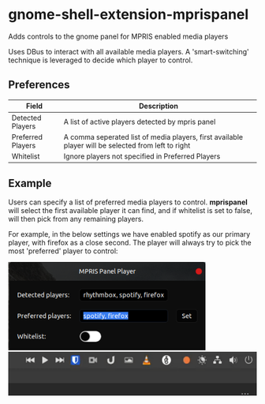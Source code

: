 # gnome-shell-extension-mprispanel

Adds controls to the gnome panel for MPRIS enabled media players

Uses DBus to interact with all available media players. A 'smart-switching' technique is leveraged to decide which player to control.

## Preferences

| Field              | Description                                           |
|--------------------|-------------------------------------------------------|
| Detected Players   | A list of active players detected by mpris panel      |
| Preferred Players  | A comma seperated list of media players, first available player will be selected from left to right|
| Whitelist          | Ignore players not specified in Preferred Players     |

## Example

Users can specify a list of preferred media players to control. **mprispanel** will select the first available player it can find, and if whitelist is set to false, will then pick from any remaining players.

For example, in the below settings we have enabled spotify as our primary player, with firefox as a close second. The player will always try to pick the most 'preferred' player to control:

<img src="images/gsettings.png" width="400"/>

<img src="images/mprispanel.gif" width="600"/>
